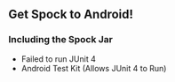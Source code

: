 ## Get Spock to Android!

### Including the Spock Jar

- Failed to run JUnit 4
- Android Test Kit (Allows JUnit 4 to Run)

